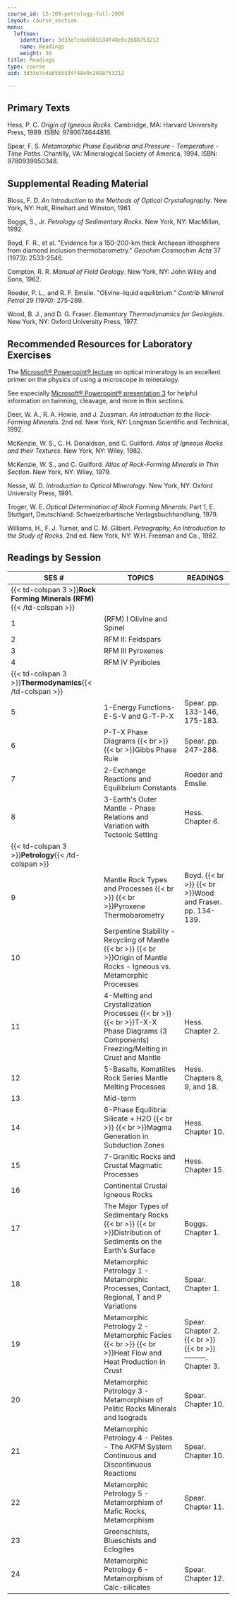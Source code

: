 ```yaml
---
course_id: 12-109-petrology-fall-2005
layout: course_section
menu:
  leftnav:
    identifier: 3d33e7cda6565534f48e9c2688753212
    name: Readings
    weight: 30
title: Readings
type: course
uid: 3d33e7cda6565534f48e9c2688753212

---
```


Primary Texts
-------------

Hess, P. C. _Origin of Igneous Rocks_. Cambridge, MA: Harvard University Press, 1989. ISBN: 9780674644816.

Spear, F. S. _Metamorphic Phase Equilibria and Pressure - Temperature - Time Paths_. Chantilly, VA: Mineralogical Society of America, 1994. ISBN: 9780939950348.

Supplemental Reading Material
-----------------------------

Bloss, F. D. _An Introduction to the Methods of Optical Crystallography_. New York, NY: Holt, Rinehart and Winston, 1961.

Boggs, S., Jr. _Petrology of Sedimentary Rocks_. New York, NY: MacMillan, 1992.

Boyd, F. R., et al. "Evidence for a 150-200-km thick Archaean lithosphere from diamond inclusion thermobarometry." _Geochim Cosmochim Acta_ 37 (1973): 2533-2546.

Compton, R. R. _Manual of Field Geology_. New York, NY: John Wiley and Sons, 1962.

Roeder, P. L., and R. F. Emslie. "Olivine-liquid equilibrium." _Contrib Mineral Petrol_ 29 (1970): 275-289.

Wood, B. J., and D. G. Fraser. _Elementary Thermodynamics for Geologists_. New York, NY: Oxford University Press, 1977.

Recommended Resources for Laboratory Exercises
----------------------------------------------

The [Microsoft® Powerpoint® lecture](http://www.whitman.edu/geology/winter/JDW_MinClass.htm) on optical mineralogy is an excellent primer on the physics of using a microscope in mineralogy.

See especially [Microsoft® Powerpoint® presentation 3](/msviewer) for helpful information on twinning, cleavage, and more in thin sections.

Deer, W. A., R. A. Howie, and J. Zussman. _An Introduction to the Rock-Forming Minerals_. 2nd ed. New York, NY: Longman Scientific and Technical, 1992.

McKenzie, W. S., C. H. Donaldson, and C. Guilford. _Atlas of Igneous Rocks and their Textures_. New York, NY: Wiley, 1982.

McKenzie, W. S., and C. Guilford. _Atlas of Rock-Forming Minerals in Thin Section_. New York, NY: Wiley, 1979.

Nesse, W. D. _Introduction to Optical Mineralogy_. New York, NY: Oxford University Press, 1991.

Troger, W. E. _Optical Determination of Rock Forming Minerals._ Part 1, E. Stuttgart, Deutschland: Schweizerbartische Verlagsbuchhandlung, 1979.

Williams, H., F. J. Turner, and C. M. Gilbert. _Petrography, An Introduction to the Study of Rocks_. 2nd ed. New York, NY: W.H. Freeman and Co., 1982.

Readings by Session
-------------------

| SES # | TOPICS | READINGS |
| --- | --- | --- |
| {{< td-colspan 3 >}}**Rock Forming Minerals (RFM)**{{< /td-colspan >}} |||
| 1 | (RFM) I Olivine and Spinel |  |
| 2 | RFM II: Feldspars |  |
| 3 | RFM III Pyroxenes |  |
| 4 | RFM IV Pyriboles |  |
| {{< td-colspan 3 >}}**Thermodynamics**{{< /td-colspan >}} |||
| 5 | 1-Energy Functions-E-S-V and G-T-P-X | Spear. pp. 133-146, 175-183. |
| 6 | P-T-X Phase Diagrams  {{< br >}}  {{< br >}}Gibbs Phase Rule | Spear. pp. 247-288. |
| 7 | 2-Exchange Reactions and Equilibrium Constants | Roeder and Emslie. |
| 8 | 3-Earth's Outer Mantle - Phase Relations and Variation with Tectonic Setting | Hess. Chapter 6. |
| {{< td-colspan 3 >}}**Petrology**{{< /td-colspan >}} |||
| 9 | Mantle Rock Types and Processes  {{< br >}}  {{< br >}}Pyroxene Thermobarometry | Boyd.  {{< br >}}  {{< br >}}Wood and Fraser. pp. 134-139. |
| 10 | Serpentine Stability - Recycling of Mantle  {{< br >}}  {{< br >}}Origin of Mantle Rocks - Igneous vs. Metamorphic Processes |  |
| 11 | 4-Melting and Crystallization Processes  {{< br >}}  {{< br >}}T-X-X Phase Diagrams (3 Components) Freezing/Melting in Crust and Mantle | Hess. Chapter 2. |
| 12 | 5-Basalts, Komatiites Rock Series Mantle Melting Processes | Hess. Chapters 8, 9, and 18. |
| 13 | Mid-term |  |
| 14 | 6-Phase Equilibria: Silicate + H2O  {{< br >}}  {{< br >}}Magma Generation in Subduction Zones | Hess. Chapter 10. |
| 15 | 7-Granitic Rocks and Crustal Magmatic Processes | Hess. Chapter 15. |
| 16 | Continental Crustal Igneous Rocks |  |
| 17 | The Major Types of Sedimentary Rocks  {{< br >}}  {{< br >}}Distribution of Sediments on the Earth's Surface | Boggs. Chapter 1. |
| 18 | Metamorphic Petrology 1 - Metamorphic Processes, Contact, Regional, T and P Variations | Spear. Chapter 1. |
| 19 | Metamorphic Petrology 2 - Metamorphic Facies  {{< br >}}  {{< br >}}Heat Flow and Heat Production in Crust | Spear. Chapter 2.  {{< br >}}  {{< br >}}———. Chapter 3. |
| 20 | Metamorphic Petrology 3 - Metamorphism of Pelitic Rocks Minerals and Isograds | Spear. Chapter 10. |
| 21 | Metamorphic Petrology 4 - Pelites - The AKFM System Continuous and Discontinuous Reactions | Spear. Chapter 10. |
| 22 | Metamorphic Petrology 5 - Metamorphism of Mafic Rocks, Metamorphism | Spear. Chapter 11. |
| 23 | Greenschists, Blueschists and Eclogites |  |
| 24 | Metamorphic Petrology 6 - Metamorphism of Calc-silicates | Spear. Chapter 12.